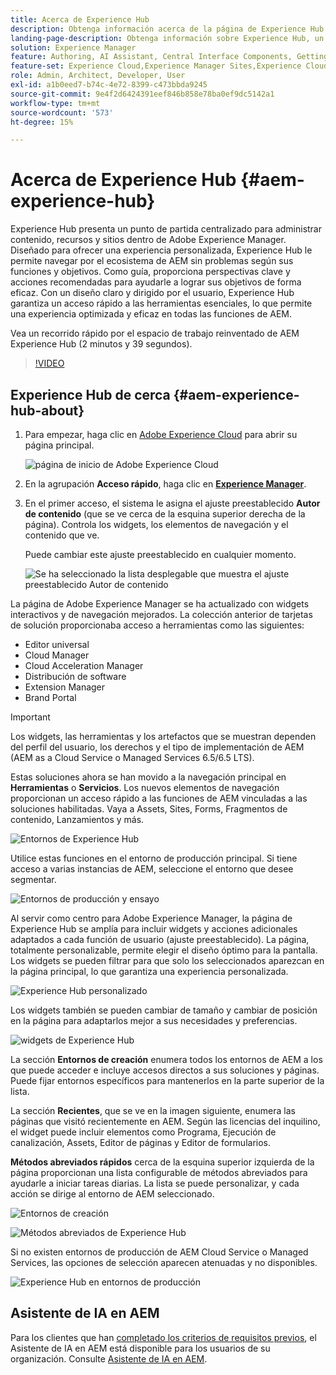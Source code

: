 ```yaml
---
title: Acerca de Experience Hub
description: Obtenga información acerca de la página de Experience Hub de Adobe.
landing-page-description: Obtenga información sobre Experience Hub, un punto de partida centralizado para acceder a todas las funcionalidades de AEM.
solution: Experience Manager
feature: Authoring, AI Assistant, Central Interface Components, Getting Started, Onboarding, Programs, Workflows
feature-set: Experience Cloud,Experience Manager Sites,Experience Cloud Services
role: Admin, Architect, Developer, User
exl-id: a1b0eed7-b74c-4e72-8399-c473bbda9245
source-git-commit: 9e4f2d6424391eef846b858e78ba0ef9dc5142a1
workflow-type: tm+mt
source-wordcount: '573'
ht-degree: 15%

---
```


# Acerca de Experience Hub {#aem-experience-hub}

Experience Hub presenta un punto de partida centralizado para administrar contenido, recursos y sitios dentro de Adobe Experience Manager. Diseñado para ofrecer una experiencia personalizada, Experience Hub le permite navegar por el ecosistema de AEM sin problemas según sus funciones y objetivos. Como guía, proporciona perspectivas clave y acciones recomendadas para ayudarle a lograr sus objetivos de forma eficaz. Con un diseño claro y dirigido por el usuario, Experience Hub garantiza un acceso rápido a las herramientas esenciales, lo que permite una experiencia optimizada y eficaz en todas las funciones de AEM.

Vea un recorrido rápido por el espacio de trabajo reinventado de AEM Experience Hub (2 minutos y 39 segundos).

>[!VIDEO](https://video.tv.adobe.com/v/3475195/?learn=on&enablevpops&captions=spa)

<!--
Available as a private beta, Experience Hub offers an optimized experience focused on improving workflows, prioritizing goals, and delivering results. Opting in lets you influence Experience Hub's development by providing feedback that helps shape its future and enhances its value for the entire AEM community. -->

## Experience Hub de cerca {#aem-experience-hub-about}

1. Para empezar, haga clic en [Adobe Experience Cloud](https://experience.adobe.com/#/@foundationinternal/home) para abrir su página principal.

   ![página de inicio de Adobe Experience Cloud](/help/implementing/cloud-manager/assets/experience-cloud-experiencemanager.png)

1. En la agrupación **Acceso rápido**, haga clic en [**Experience Manager**](https://experience.adobe.com).
1. En el primer acceso, el sistema le asigna el ajuste preestablecido **Autor de contenido** (que se ve cerca de la esquina superior derecha de la página). Controla los widgets, los elementos de navegación y el contenido que ve.

   Puede cambiar este ajuste preestablecido en cualquier momento.

   ![Se ha seleccionado la lista desplegable que muestra el ajuste preestablecido Autor de contenido](/help/implementing/cloud-manager/assets/experience-hub-role-selection.png)

La página de Adobe Experience Manager se ha actualizado con widgets interactivos y de navegación mejorados. La colección anterior de tarjetas de solución proporcionaba acceso a herramientas como las siguientes:

* Editor universal
* Cloud Manager
* Cloud Acceleration Manager
* Distribución de software
* Extension Manager
* Brand Portal

>[!IMPORTANT]
>
>Los widgets, las herramientas y los artefactos que se muestran dependen del perfil del usuario, los derechos y el tipo de implementación de AEM (AEM as a Cloud Service o Managed Services 6.5/6.5 LTS).

Estas soluciones ahora se han movido a la navegación principal en **Herramientas** o **Servicios**. Los nuevos elementos de navegación proporcionan un acceso rápido a las funciones de AEM vinculadas a las soluciones habilitadas. Vaya a Assets, Sites, Forms, Fragmentos de contenido, Lanzamientos y más.

![Entornos de Experience Hub](/help/implementing/cloud-manager/assets/experience-hub-author-environments.png)

Utilice estas funciones en el entorno de producción principal. Si tiene acceso a varias instancias de AEM, seleccione el entorno que desee segmentar.

![Entornos de producción y ensayo](/help/implementing/cloud-manager/assets/experience-hub-prod-stage.png)

Al servir como centro para Adobe Experience Manager, la página de Experience Hub se amplía para incluir widgets y acciones adicionales adaptados a cada función de usuario (ajuste preestablecido). La página, totalmente personalizable, permite elegir el diseño óptimo para la pantalla. Los widgets se pueden filtrar para que solo los seleccionados aparezcan en la página principal, lo que garantiza una experiencia personalizada.

![Experience Hub personalizado](/help/implementing/cloud-manager/assets/experience-hub-custom.png)

Los widgets también se pueden cambiar de tamaño y cambiar de posición en la página para adaptarlos mejor a sus necesidades y preferencias.

![widgets de Experience Hub](/help/implementing/cloud-manager/assets/experience-hub-widgets.png)

La sección **Entornos de creación** enumera todos los entornos de AEM a los que puede acceder e incluye accesos directos a sus soluciones y páginas. Puede fijar entornos específicos para mantenerlos en la parte superior de la lista.

La sección **Recientes**, que se ve en la imagen siguiente, enumera las páginas que visitó recientemente en AEM. Según las licencias del inquilino, el widget puede incluir elementos como Programa, Ejecución de canalización, Assets, Editor de páginas y Editor de formularios.

**Métodos abreviados rápidos** cerca de la esquina superior izquierda de la página proporcionan una lista configurable de métodos abreviados para ayudarle a iniciar tareas diarias. La lista se puede personalizar, y cada acción se dirige al entorno de AEM seleccionado.

![Entornos de creación](/help/implementing/cloud-manager/assets/experience-hub-recents.png)

![Métodos abreviados de Experience Hub](/help/implementing/cloud-manager/assets/experience-hub-quick-shortcuts.png)

Si no existen entornos de producción de AEM Cloud Service o Managed Services, las opciones de selección aparecen atenuadas y no disponibles.

![Experience Hub en entornos de producción](/help/implementing/cloud-manager/assets/experience-hub-no-prod-environs.png)

## Asistente de IA en AEM

Para los clientes que han [completado los criterios de requisitos previos](/help/implementing/cloud-manager/ai-assistant-in-aem.md#get-access), el Asistente de IA en AEM está disponible para los usuarios de su organización. Consulte [Asistente de IA en AEM](/help/implementing/cloud-manager/ai-assistant-in-aem.md).
